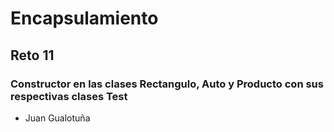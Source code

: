 # Encapsulamiento
## Reto 11
### Constructor en las clases Rectangulo, Auto y Producto con sus respectivas clases Test
* Juan Gualotuña
